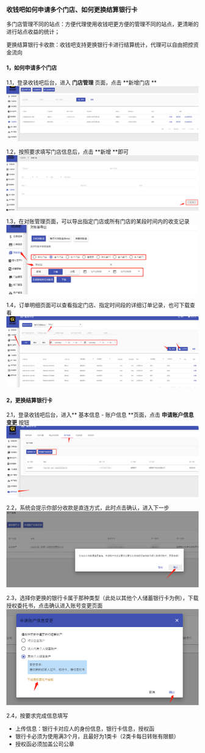 ### 收钱吧如何申请多个门店、如何更换结算银行卡

多门店管理不同的站点：方便代理使用收钱吧更方便的管理不同的站点，更清晰的进行站点收益的统计；

更换结算银行卡收款：收钱吧支持更换银行卡进行结算统计，代理可以自由把控资金流向

#### 1，如何申请多个门店

1.1，登录收钱吧后台，进入 **门店管理** 页面，点击 **新增门店 **![](/assets/import151.png)

1.2，按照要求填写门店信息后，点击 **新增 **即可![](/assets/import152.png)

1.3，在对账管理页面，可以导出指定门店或所有门店的某段时间内的收支记录![](/assets/import153.png)

1.4，订单明细页面可以查看指定门店、指定时间段的详细订单记录，也可下载查看![](/assets/import154.png)

#### 2，更换结算银行卡

2.1，登录收钱吧后台，进入** 基本信息 - 账户信息 **页面，点击  **申请账户信息变更** 按钮![](/assets/import155.png)

2.2，系统会提示你部分收款是直连方式，此时点击确认，进入下一步![](/assets/import156.png)

2.3，选择你更换的银行卡属于那种类型（此处以其他个人储蓄银行卡为例），下载授权委托书，点击确认进入账号变更页面![](/assets/import157.png)

2.4，按要求完成信息填写

* 上传信息：银行卡对应人的身份信息，银行卡信息，授权函
* 银行卡必须为使用满3个月，且最好为1类卡（2类卡每日转账有限额）
* 授权函必须加盖公司公章



